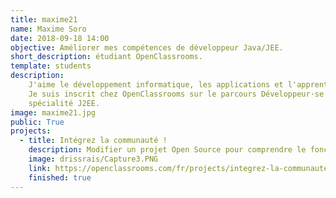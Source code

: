 ```yaml
---
title: maxime21
name: Maxime Soro
date: 2018-09-18 14:00
objective: Améliorer mes compétences de développeur Java/JEE.
short_description: étudiant OpenClassrooms. 
template: students
description:
    J'aime le développement informatique, les applications et l'apprentissage. 
    Je suis inscrit chez OpenClassrooms sur le parcours Développeur·se d'Application Java 
    spécialité J2EE.
image: maxime21.jpg
public: True
projects:
  - title: Intégrez la communauté !
    description: Modifier un projet Open Source pour comprendre le fonctionnement de Git, de Github et des pull requests. 
    image: drissrais/Capture3.PNG
    link: https://openclassrooms.com/fr/projects/integrez-la-communaute-openclassrooms
    finished: true
---
```

